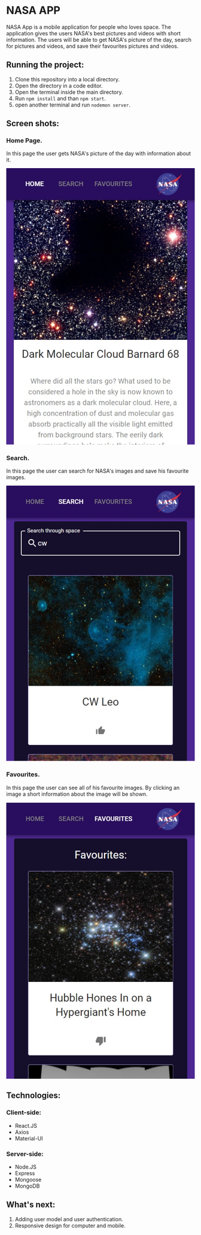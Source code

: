 # NASA APP

NASA App is a mobile application for people who loves space. The application gives the users NASA's best pictures and videos with short information. The users will be able to get NASA's picture of the day, search for pictures and videos, and save their favourites pictures and videos.

## Running the project:
1. Clone this repository into a local directory.
2. Open the directory in a code editor.
3. Open the terminal inside the main directory.
4. Run `npm install` and than `npm start`.
5. open another terminal and run `nodemon server`.

## Screen shots:

### Home Page.
In this page the user gets NASA's picture of the day with information about it.

![alt text](https://github.com/IdanShalem/nasaapp/blob/master/images/homePage.jpg "Home Page")

### Search.
In this page the user can search for NASA's images and save his favourite images.

![alt text](https://github.com/IdanShalem/nasaapp/blob/master/images/search.jpg "Search")

### Favourites.
In this page the user can see all of his favourite images. By clicking an image a short information about the image will be shown.

![alt text](https://github.com/IdanShalem/nasaapp/blob/master/images/favourites.jpg "Favourites")

## Technologies:

### Client-side:
* React.JS
* Axios
* Material-UI

### Server-side:
* Node.JS
* Express
* Mongoose
* MongoDB

## What's next:
1. Adding user model and user authentication.
2. Responsive design for computer and mobile.


